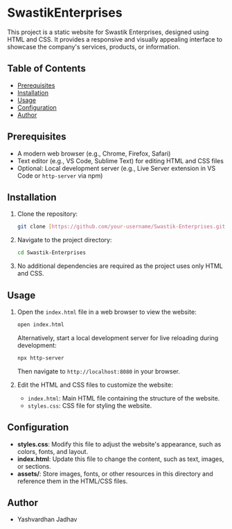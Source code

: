 # SwastikEnterprises

This project is a static website for Swastik Enterprises, designed using HTML and CSS. It provides a responsive and visually appealing interface to showcase the company's services, products, or information.


## Table of Contents

- [Prerequisites](#prerequisites)
- [Installation](#installation)
- [Usage](#usage)
- [Configuration](#configuration)
- [Author](#author)

## Prerequisites

- A modern web browser (e.g., Chrome, Firefox, Safari)
- Text editor (e.g., VS Code, Sublime Text) for editing HTML and CSS files
- Optional: Local development server (e.g., Live Server extension in VS Code or `http-server` via npm)

## Installation

1. Clone the repository:

   ```bash
   git clone [https://github.com/your-username/Swastik-Enterprises.git](https://github.com/yash1302/SwastikEnterprises.git)
   ```

2. Navigate to the project directory:

   ```bash
   cd Swastik-Enterprises
   ```

3. No additional dependencies are required as the project uses only HTML and CSS.

## Usage

1. Open the `index.html` file in a web browser to view the website:

   ```bash
   open index.html
   ```

   Alternatively, start a local development server for live reloading during development:

   ```bash
   npx http-server
   ```

   Then navigate to `http://localhost:8080` in your browser.

2. Edit the HTML and CSS files to customize the website:

   - `index.html`: Main HTML file containing the structure of the website.
   - `styles.css`: CSS file for styling the website.

## Configuration

- **styles.css**: Modify this file to adjust the website's appearance, such as colors, fonts, and layout.
- **index.html**: Update this file to change the content, such as text, images, or sections.
- **assets/**: Store images, fonts, or other resources in this directory and reference them in the HTML/CSS files.


## Author

- Yashvardhan Jadhav
